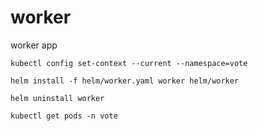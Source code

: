 # worker
worker app 

```kubectl config set-context --current --namespace=vote```

```helm install -f helm/worker.yaml worker helm/worker```

```helm uninstall worker```

```kubectl get pods -n vote```

